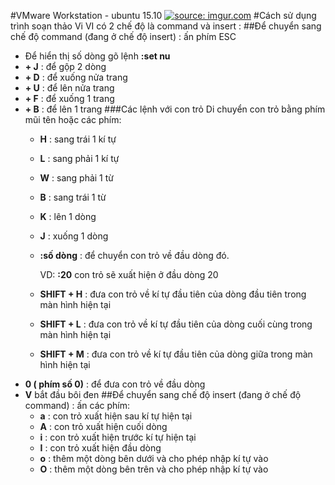 #VMware Workstation - ubuntu 15.10
<a href="http://imgur.com/lIPGbTW"><img src="http://i.imgur.com/lIPGbTW.png" title="source: imgur.com" /></a>
#Cách sử dụng trình soạn thảo Vi
VI có 2 chế độ là command và insert :
##Để chuyển sang chế độ command (đang ở chế độ insert) : ấn phím ESC
- Để hiển thị số dòng gõ lệnh **:set nu**
- **<SHIFT> + J** : để gộp 2 dòng
- **<CTRL> + D** : để xuống nửa trang
- **<CTRL> + U** : để lên nửa trang
- **<CTRL> + F** : để xuống 1 trang
- **<CTRL> + B** : để lên 1 trang
###Các lệnh với con trỏ
Di chuyển con trỏ bằng phím mũi tên hoặc các phím:
  + **H** : sang trái 1 kí tự
  + **L** : sang phải 1 kí tự
  + **W** : sang phải 1 từ
  + **B** : sang trái 1 từ
  + **K** : lên 1 dòng
  + **J** : xuống 1 dòng
  + **:số dòng** : để chuyển con trỏ về đầu dòng đó.

      VD:   **:20** con trỏ sẽ xuất hiện ở đầu dòng 20
  + **SHIFT + H** : đưa con trỏ về kí tự đầu tiên của dòng đầu tiên trong màn hình hiện tại
  + **SHIFT + L** : đưa con trỏ về kí tự đầu tiên của dòng cuối cùng trong màn hình hiện tại
  + **SHIFT + M** : đưa con trỏ về kí tự đầu tiên của dòng giữa trong màn hình hiện tại
- **0 ( phím số 0)** : để đưa con trỏ về đầu dòng
- **V** bắt đầu bôi đen
##Để chuyển sang chế độ insert (đang ở chế độ command) : ấn các phím:
  + **a** : con trỏ xuất hiện sau kí tự hiện tại
  + **A** : con trỏ xuất hiện cuối dòng
  + **i** : con trỏ xuất hiện trước kí tự hiện tại
  + **I** : con trỏ xuất hiện đầu dòng
  + **o** : thêm một dòng bên dưới và cho phép nhập kí tự vào
  + **O** : thêm một dòng bên trên và cho phép nhập kí tự vào

